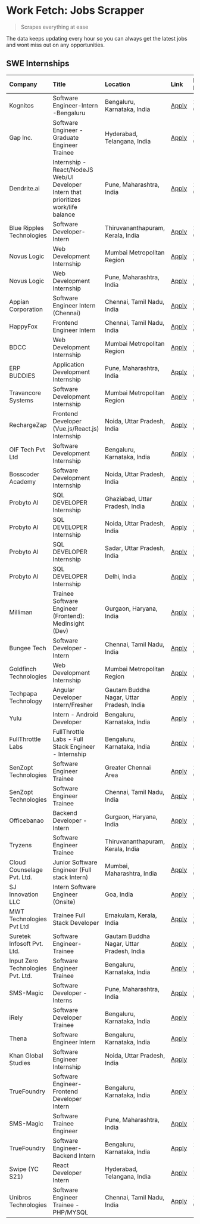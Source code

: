 # Work Fetch: Jobs Scrapper
> Scrapes everything at ease

The data keeps updating every hour so you can always get the latest jobs and wont miss out on any opportunities.

## SWE Internships
<!--START_SECTION:workfetch-->
| Company                           | Title                                                                                | Location                                  | Link                                                                                                                                                                                                                                                                                                  | Date Posted   |
|:----------------------------------|:-------------------------------------------------------------------------------------|:------------------------------------------|:------------------------------------------------------------------------------------------------------------------------------------------------------------------------------------------------------------------------------------------------------------------------------------------------------|:--------------|
| Kognitos                          | Software Engineer-Intern -Bengaluru                                                  | Bengaluru, Karnataka, India               | [Apply](https://in.linkedin.com/jobs/view/software-engineer-intern-bengaluru-at-kognitos-3855361239?position=5&pageNum=0&refId=ylSjYoPtmgM2s%2F8inrFIxQ%3D%3D&trackingId=9bMgsghcCczdIv9TZAOZAA%3D%3D&trk=public_jobs_jserp-result_search-card)                                                       | 2024-03-13    |
| Gap Inc.                          | Software Engineer - Graduate Engineer Trainee                                        | Hyderabad, Telangana, India               | [Apply](https://in.linkedin.com/jobs/view/software-engineer-graduate-engineer-trainee-at-gap-inc-3853818960?position=12&pageNum=0&refId=ylSjYoPtmgM2s%2F8inrFIxQ%3D%3D&trackingId=MoK4m5ff0Y8kOmNKWB7duQ%3D%3D&trk=public_jobs_jserp-result_search-card)                                              | 2024-03-12    |
| Dendrite.ai                       | Internship - React/NodeJS Web/UI Developer Intern that prioritizes work/life balance | Pune, Maharashtra, India                  | [Apply](https://in.linkedin.com/jobs/view/internship-react-nodejs-web-ui-developer-intern-that-prioritizes-work-life-balance-at-dendrite-ai-3853583200?position=56&pageNum=0&refId=ylSjYoPtmgM2s%2F8inrFIxQ%3D%3D&trackingId=P3kQlFShLG%2FoxCeOn9QDVw%3D%3D&trk=public_jobs_jserp-result_search-card) | 2024-03-12    |
| Blue Ripples Technologies         | Software Developer- Intern                                                           | Thiruvananthapuram, Kerala, India         | [Apply](https://in.linkedin.com/jobs/view/software-developer-intern-at-blue-ripples-technologies-3850505983?position=20&pageNum=0&refId=ylSjYoPtmgM2s%2F8inrFIxQ%3D%3D&trackingId=GTOoPTKEzzhwtie84EoZVA%3D%3D&trk=public_jobs_jserp-result_search-card)                                              | 2024-03-09    |
| Novus Logic                       | Web Development Internship                                                           | Mumbai Metropolitan Region                | [Apply](https://in.linkedin.com/jobs/view/web-development-internship-at-novus-logic-3850818621?position=54&pageNum=0&refId=ylSjYoPtmgM2s%2F8inrFIxQ%3D%3D&trackingId=0eaIa%2BFd09Zyfy8hIop18g%3D%3D&trk=public_jobs_jserp-result_search-card)                                                         | 2024-03-08    |
| Novus Logic                       | Web Development Internship                                                           | Pune, Maharashtra, India                  | [Apply](https://in.linkedin.com/jobs/view/web-development-internship-at-novus-logic-3850815684?position=59&pageNum=0&refId=ylSjYoPtmgM2s%2F8inrFIxQ%3D%3D&trackingId=B0k00UjzpvONzoPbSdkkQA%3D%3D&trk=public_jobs_jserp-result_search-card)                                                           | 2024-03-08    |
| Appian Corporation                | Software Engineer Intern (Chennai)                                                   | Chennai, Tamil Nadu, India                | [Apply](https://in.linkedin.com/jobs/view/software-engineer-intern-chennai-at-appian-corporation-3848335036?position=3&pageNum=0&refId=ylSjYoPtmgM2s%2F8inrFIxQ%3D%3D&trackingId=nSja%2Btukx%2Fuicykk1oDBog%3D%3D&trk=public_jobs_jserp-result_search-card)                                           | 2024-03-07    |
| HappyFox                          | Frontend Engineer Intern                                                             | Chennai, Tamil Nadu, India                | [Apply](https://in.linkedin.com/jobs/view/frontend-engineer-intern-at-happyfox-3848357951?position=41&pageNum=0&refId=ylSjYoPtmgM2s%2F8inrFIxQ%3D%3D&trackingId=0OSyq0XiTmJjWzJ0vNtUtw%3D%3D&trk=public_jobs_jserp-result_search-card)                                                                | 2024-03-07    |
| BDCC                              | Web Development Internship                                                           | Mumbai Metropolitan Region                | [Apply](https://in.linkedin.com/jobs/view/web-development-internship-at-bdcc-3849712398?position=55&pageNum=0&refId=ylSjYoPtmgM2s%2F8inrFIxQ%3D%3D&trackingId=yOhG91nMdjK%2FBFWJPKs%2FMg%3D%3D&trk=public_jobs_jserp-result_search-card)                                                              | 2024-03-07    |
| ERP BUDDIES                       | Application Development Internship                                                   | Pune, Maharashtra, India                  | [Apply](https://in.linkedin.com/jobs/view/application-development-internship-at-erp-buddies-3848828144?position=30&pageNum=0&refId=ylSjYoPtmgM2s%2F8inrFIxQ%3D%3D&trackingId=Q83CoO%2BtHiBixnOLHaFOmg%3D%3D&trk=public_jobs_jserp-result_search-card)                                                 | 2024-03-06    |
| Travancore Systems                | Software Development Internship                                                      | Mumbai Metropolitan Region                | [Apply](https://in.linkedin.com/jobs/view/software-development-internship-at-travancore-systems-3847706952?position=11&pageNum=0&refId=ylSjYoPtmgM2s%2F8inrFIxQ%3D%3D&trackingId=GFZsJayiEuX1UVEtORq86w%3D%3D&trk=public_jobs_jserp-result_search-card)                                               | 2024-03-05    |
| RechargeZap                       | Frontend Developer  (Vue.js/React.js) Internship                                     | Noida, Uttar Pradesh, India               | [Apply](https://in.linkedin.com/jobs/view/frontend-developer-vue-js-react-js-internship-at-rechargezap-3847708827?position=31&pageNum=0&refId=ylSjYoPtmgM2s%2F8inrFIxQ%3D%3D&trackingId=hnr3DxreIJlQ%2Fo12zV4%2BHA%3D%3D&trk=public_jobs_jserp-result_search-card)                                    | 2024-03-05    |
| OIF Tech Pvt Ltd                  | Software Development Internship                                                      | Bengaluru, Karnataka, India               | [Apply](https://in.linkedin.com/jobs/view/software-development-internship-at-oif-tech-pvt-ltd-3846326596?position=4&pageNum=0&refId=ylSjYoPtmgM2s%2F8inrFIxQ%3D%3D&trackingId=ZScudlJt5P6I%2B3uUgHZgYg%3D%3D&trk=public_jobs_jserp-result_search-card)                                                | 2024-03-04    |
| Bosscoder Academy                 | Software Development Internship                                                      | Noida, Uttar Pradesh, India               | [Apply](https://in.linkedin.com/jobs/view/software-development-internship-at-bosscoder-academy-3846323827?position=15&pageNum=0&refId=ylSjYoPtmgM2s%2F8inrFIxQ%3D%3D&trackingId=Aw9VnDYZ3rJ3Ve%2BEbh%2BeAg%3D%3D&trk=public_jobs_jserp-result_search-card)                                            | 2024-03-04    |
| Probyto AI                        | SQL DEVELOPER Internship                                                             | Ghaziabad, Uttar Pradesh, India           | [Apply](https://in.linkedin.com/jobs/view/sql-developer-internship-at-probyto-ai-3846327640?position=42&pageNum=0&refId=ylSjYoPtmgM2s%2F8inrFIxQ%3D%3D&trackingId=Kv7%2FsbYl7ighkcGFVB2dMA%3D%3D&trk=public_jobs_jserp-result_search-card)                                                            | 2024-03-04    |
| Probyto AI                        | SQL DEVELOPER Internship                                                             | Noida, Uttar Pradesh, India               | [Apply](https://in.linkedin.com/jobs/view/sql-developer-internship-at-probyto-ai-3846328520?position=44&pageNum=0&refId=ylSjYoPtmgM2s%2F8inrFIxQ%3D%3D&trackingId=Vr47TP3pxOQWcQ3ckY7tVg%3D%3D&trk=public_jobs_jserp-result_search-card)                                                              | 2024-03-04    |
| Probyto AI                        | SQL DEVELOPER Internship                                                             | Sadar, Uttar Pradesh, India               | [Apply](https://in.linkedin.com/jobs/view/sql-developer-internship-at-probyto-ai-3846329214?position=48&pageNum=0&refId=ylSjYoPtmgM2s%2F8inrFIxQ%3D%3D&trackingId=e2zdRKBrfHNL5KnNkFYxqA%3D%3D&trk=public_jobs_jserp-result_search-card)                                                              | 2024-03-04    |
| Probyto AI                        | SQL DEVELOPER Internship                                                             | Delhi, India                              | [Apply](https://in.linkedin.com/jobs/view/sql-developer-internship-at-probyto-ai-3846324863?position=53&pageNum=0&refId=ylSjYoPtmgM2s%2F8inrFIxQ%3D%3D&trackingId=HjSW4u2gXb6duH2JlC209Q%3D%3D&trk=public_jobs_jserp-result_search-card)                                                              | 2024-03-04    |
| Milliman                          | Trainee Software Engineer (Frontend): MedInsight (Dev)                               | Gurgaon, Haryana, India                   | [Apply](https://in.linkedin.com/jobs/view/trainee-software-engineer-frontend-medinsight-dev-at-milliman-3792874280?position=7&pageNum=0&refId=ylSjYoPtmgM2s%2F8inrFIxQ%3D%3D&trackingId=6lK0vEL2ITwjuzGa6KRnEQ%3D%3D&trk=public_jobs_jserp-result_search-card)                                        | 2024-03-01    |
| Bungee Tech                       | Software Developer - Intern                                                          | Chennai, Tamil Nadu, India                | [Apply](https://in.linkedin.com/jobs/view/software-developer-intern-at-bungee-tech-3842220746?position=50&pageNum=0&refId=ylSjYoPtmgM2s%2F8inrFIxQ%3D%3D&trackingId=wZEUGNkZhY30bS%2BliuFG%2Fg%3D%3D&trk=public_jobs_jserp-result_search-card)                                                        | 2024-02-28    |
| Goldfinch Technologies            | Web Development Internship                                                           | Mumbai Metropolitan Region                | [Apply](https://in.linkedin.com/jobs/view/web-development-internship-at-goldfinch-technologies-3837823879?position=47&pageNum=0&refId=ylSjYoPtmgM2s%2F8inrFIxQ%3D%3D&trackingId=NcSJAriksRC1X%2B7azlz3hw%3D%3D&trk=public_jobs_jserp-result_search-card)                                              | 2024-02-22    |
| Techpapa Technology               | Angular Developer Intern/Fresher                                                     | Gautam Buddha Nagar, Uttar Pradesh, India | [Apply](https://in.linkedin.com/jobs/view/angular-developer-intern-fresher-at-techpapa-technology-3834305862?position=60&pageNum=0&refId=ylSjYoPtmgM2s%2F8inrFIxQ%3D%3D&trackingId=ygebVem1gLDIoBdcP7OEPg%3D%3D&trk=public_jobs_jserp-result_search-card)                                             | 2024-02-20    |
| Yulu                              | Intern - Android Developer                                                           | Bengaluru, Karnataka, India               | [Apply](https://in.linkedin.com/jobs/view/intern-android-developer-at-yulu-3834459982?position=46&pageNum=0&refId=ylSjYoPtmgM2s%2F8inrFIxQ%3D%3D&trackingId=FcEGFoQ5X7cUj9TWVA6SkQ%3D%3D&trk=public_jobs_jserp-result_search-card)                                                                    | 2024-02-19    |
| FullThrottle Labs                 | FullThrottle Labs - Full Stack Engineer - Internship                                 | Bengaluru, Karnataka, India               | [Apply](https://in.linkedin.com/jobs/view/fullthrottle-labs-full-stack-engineer-internship-at-fullthrottle-labs-3829636016?position=58&pageNum=0&refId=ylSjYoPtmgM2s%2F8inrFIxQ%3D%3D&trackingId=eovfUNXerLOCAUlUBiBYHA%3D%3D&trk=public_jobs_jserp-result_search-card)                               | 2024-02-17    |
| SenZopt Technologies              | Software Engineer Trainee                                                            | Greater Chennai Area                      | [Apply](https://in.linkedin.com/jobs/view/software-engineer-trainee-at-senzopt-technologies-3827688781?position=33&pageNum=0&refId=ylSjYoPtmgM2s%2F8inrFIxQ%3D%3D&trackingId=Ks9eH%2F9uwSxcxEDrk5siaA%3D%3D&trk=public_jobs_jserp-result_search-card)                                                 | 2024-02-12    |
| SenZopt Technologies              | Software Engineer Trainee                                                            | Chennai, Tamil Nadu, India                | [Apply](https://in.linkedin.com/jobs/view/software-engineer-trainee-at-senzopt-technologies-3827686880?position=45&pageNum=0&refId=ylSjYoPtmgM2s%2F8inrFIxQ%3D%3D&trackingId=XCZEqantcGMLBPJizCy6Nw%3D%3D&trk=public_jobs_jserp-result_search-card)                                                   | 2024-02-12    |
| Officebanao                       | Backend Developer - Intern                                                           | Gurgaon, Haryana, India                   | [Apply](https://in.linkedin.com/jobs/view/backend-developer-intern-at-officebanao-3814263731?position=24&pageNum=0&refId=ylSjYoPtmgM2s%2F8inrFIxQ%3D%3D&trackingId=NEPvr%2BoKimj4F43CaA%2B1EQ%3D%3D&trk=public_jobs_jserp-result_search-card)                                                         | 2024-01-31    |
| Tryzens                           | Software Engineer Trainee                                                            | Thiruvananthapuram, Kerala, India         | [Apply](https://in.linkedin.com/jobs/view/software-engineer-trainee-at-tryzens-3809363491?position=35&pageNum=0&refId=ylSjYoPtmgM2s%2F8inrFIxQ%3D%3D&trackingId=yyrWuCX64PMn6jwSPIHf5g%3D%3D&trk=public_jobs_jserp-result_search-card)                                                                | 2024-01-18    |
| Cloud Counselage Pvt. Ltd.        | Junior Software Engineer (Full stack Intern)                                         | Mumbai, Maharashtra, India                | [Apply](https://in.linkedin.com/jobs/view/junior-software-engineer-full-stack-intern-at-cloud-counselage-pvt-ltd-3803132814?position=25&pageNum=0&refId=ylSjYoPtmgM2s%2F8inrFIxQ%3D%3D&trackingId=QRXowv53Kp%2F0n07wgFQvmg%3D%3D&trk=public_jobs_jserp-result_search-card)                            | 2024-01-11    |
| SJ Innovation LLC                 | Intern Software Engineer (Onsite)                                                    | Goa, India                                | [Apply](https://in.linkedin.com/jobs/view/intern-software-engineer-onsite-at-sj-innovation-llc-3799959011?position=39&pageNum=0&refId=ylSjYoPtmgM2s%2F8inrFIxQ%3D%3D&trackingId=Z4h2Rp%2Fq3osrjatAti%2B2qg%3D%3D&trk=public_jobs_jserp-result_search-card)                                            | 2024-01-11    |
| MWT Technologies Pvt Ltd          | Trainee Full Stack Developer                                                         | Ernakulam, Kerala, India                  | [Apply](https://in.linkedin.com/jobs/view/trainee-full-stack-developer-at-mwt-technologies-pvt-ltd-3800921715?position=8&pageNum=0&refId=ylSjYoPtmgM2s%2F8inrFIxQ%3D%3D&trackingId=kSeSSaoadFpRiYLZ4gYqKw%3D%3D&trk=public_jobs_jserp-result_search-card)                                             | 2024-01-09    |
| Suretek Infosoft Pvt. Ltd.        | Software Engineer-Trainee                                                            | Gautam Buddha Nagar, Uttar Pradesh, India | [Apply](https://in.linkedin.com/jobs/view/software-engineer-trainee-at-suretek-infosoft-pvt-ltd-3800934643?position=21&pageNum=0&refId=ylSjYoPtmgM2s%2F8inrFIxQ%3D%3D&trackingId=EYN5qnWZuAA2gLdv8sL1kQ%3D%3D&trk=public_jobs_jserp-result_search-card)                                               | 2024-01-09    |
| Input Zero Technologies Pvt. Ltd. | Software Engineer Trainee                                                            | Bengaluru, Karnataka, India               | [Apply](https://in.linkedin.com/jobs/view/software-engineer-trainee-at-input-zero-technologies-pvt-ltd-3800927643?position=28&pageNum=0&refId=ylSjYoPtmgM2s%2F8inrFIxQ%3D%3D&trackingId=kLeNdO%2BFKFQzHwO6F9g1lQ%3D%3D&trk=public_jobs_jserp-result_search-card)                                      | 2024-01-09    |
| SMS-Magic                         | Software Developer -Interns                                                          | Pune, Maharashtra, India                  | [Apply](https://in.linkedin.com/jobs/view/software-developer-interns-at-sms-magic-3799485343?position=32&pageNum=0&refId=ylSjYoPtmgM2s%2F8inrFIxQ%3D%3D&trackingId=%2B38c1%2FRBfmqmIaZSkje1qw%3D%3D&trk=public_jobs_jserp-result_search-card)                                                         | 2024-01-05    |
| iRely                             | Software Developer Trainee                                                           | Bengaluru, Karnataka, India               | [Apply](https://in.linkedin.com/jobs/view/software-developer-trainee-at-irely-3801577534?position=14&pageNum=0&refId=ylSjYoPtmgM2s%2F8inrFIxQ%3D%3D&trackingId=%2B1NtP3hRbIPymiQUIENOFg%3D%3D&trk=public_jobs_jserp-result_search-card)                                                               | 2023-12-22    |
| Thena                             | Software Engineer Intern                                                             | Bengaluru, Karnataka, India               | [Apply](https://in.linkedin.com/jobs/view/software-engineer-intern-at-thena-3778731751?position=17&pageNum=0&refId=ylSjYoPtmgM2s%2F8inrFIxQ%3D%3D&trackingId=A6zdT5LJTJurNlTvapq9tg%3D%3D&trk=public_jobs_jserp-result_search-card)                                                                   | 2023-12-05    |
| Khan Global Studies               | Software Engineer Internship                                                         | Noida, Uttar Pradesh, India               | [Apply](https://in.linkedin.com/jobs/view/software-engineer-internship-at-khan-global-studies-3766942197?position=49&pageNum=0&refId=ylSjYoPtmgM2s%2F8inrFIxQ%3D%3D&trackingId=quS6eHpYX2USqf5DfSiBmA%3D%3D&trk=public_jobs_jserp-result_search-card)                                                 | 2023-11-27    |
| TrueFoundry                       | Software Engineer- Frontend Developer Intern                                         | Bengaluru, Karnataka, India               | [Apply](https://in.linkedin.com/jobs/view/software-engineer-frontend-developer-intern-at-truefoundry-3790095058?position=16&pageNum=0&refId=ylSjYoPtmgM2s%2F8inrFIxQ%3D%3D&trackingId=Tr6kXcDNriUJlU0NknBqRg%3D%3D&trk=public_jobs_jserp-result_search-card)                                          | 2023-11-24    |
| SMS-Magic                         | Software Trainee Engineer                                                            | Pune, Maharashtra, India                  | [Apply](https://in.linkedin.com/jobs/view/software-trainee-engineer-at-sms-magic-3761409781?position=27&pageNum=0&refId=ylSjYoPtmgM2s%2F8inrFIxQ%3D%3D&trackingId=oaHRm1D1B5CAZcBiVYR8ZA%3D%3D&trk=public_jobs_jserp-result_search-card)                                                              | 2023-11-16    |
| TrueFoundry                       | Software Engineer-Backend Intern                                                     | Bengaluru, Karnataka, India               | [Apply](https://in.linkedin.com/jobs/view/software-engineer-backend-intern-at-truefoundry-3779508170?position=29&pageNum=0&refId=ylSjYoPtmgM2s%2F8inrFIxQ%3D%3D&trackingId=o%2BU5nmdJG6Q4mqJWJn6ZSQ%3D%3D&trk=public_jobs_jserp-result_search-card)                                                   | 2023-11-10    |
| Swipe (YC S21)                    | React Developer Intern                                                               | Hyderabad, Telangana, India               | [Apply](https://in.linkedin.com/jobs/view/react-developer-intern-at-swipe-yc-s21-3737600089?position=18&pageNum=0&refId=ylSjYoPtmgM2s%2F8inrFIxQ%3D%3D&trackingId=UJiUb6zWadBIDAHRImT%2Bng%3D%3D&trk=public_jobs_jserp-result_search-card)                                                            | 2023-10-13    |
| Unibros Technologies              | Software Engineer Trainee - PHP/MYSQL                                                | Chennai, Tamil Nadu, India                | [Apply](https://in.linkedin.com/jobs/view/software-engineer-trainee-php-mysql-at-unibros-technologies-3656599241?position=34&pageNum=0&refId=ylSjYoPtmgM2s%2F8inrFIxQ%3D%3D&trackingId=5qO%2BtM%2F79q1IJcrVh2ajAg%3D%3D&trk=public_jobs_jserp-result_search-card)                                     | 2023-06-12    |
<!--END_SECTION:workfetch-->
